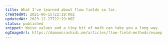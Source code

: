 ```yaml
---
title: What I've learned about flow fields so far.
createdAt: 2021-06-15T22:19:00Z
updatedAt: 2023-12-27T22:19:00Z
status: published
snippet: Noise values and a tiny bit of math can take you a long way.
ogImageUrl: https://damoonrashidi.me/articles/flow-field-methods/example-1.webp
---
```

